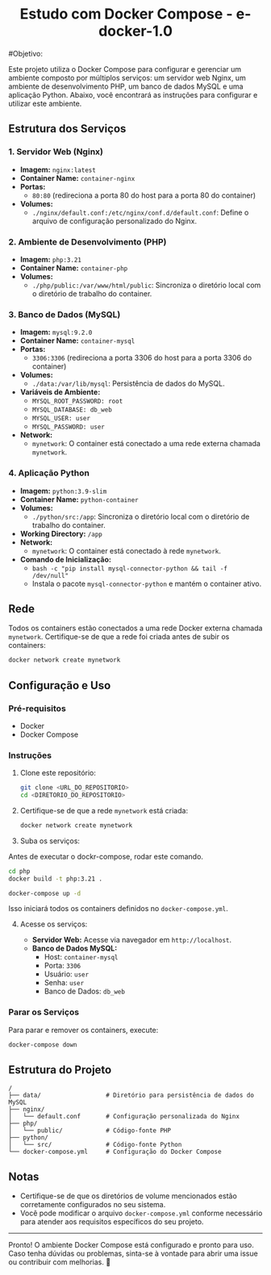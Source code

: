 <h1 align="center">Estudo com Docker Compose  - e-docker-1.0</h1>

#Objetivo:

Este projeto utiliza o Docker Compose para configurar e gerenciar um ambiente composto por múltiplos serviços: um servidor web Nginx, um ambiente de desenvolvimento PHP, um banco de dados MySQL e uma aplicação Python. Abaixo, você encontrará as instruções para configurar e utilizar este ambiente.


## Estrutura dos Serviços

### 1. Servidor Web (Nginx)

- **Imagem:** `nginx:latest`
- **Container Name:** `container-nginx`
- **Portas:**
  - `80:80` (redireciona a porta 80 do host para a porta 80 do container)
- **Volumes:**
  - `./nginx/default.conf:/etc/nginx/conf.d/default.conf`: Define o arquivo de configuração personalizado do Nginx.

### 2. Ambiente de Desenvolvimento (PHP)

- **Imagem:** `php:3.21`
- **Container Name:** `container-php`
- **Volumes:**
  - `./php/public:/var/www/html/public`: Sincroniza o diretório local com o diretório de trabalho do container.

### 3. Banco de Dados (MySQL)

- **Imagem:** `mysql:9.2.0`
- **Container Name:** `container-mysql`
- **Portas:**
  - `3306:3306` (redireciona a porta 3306 do host para a porta 3306 do container)
- **Volumes:**
  - `./data:/var/lib/mysql`: Persistência de dados do MySQL.
- **Variáveis de Ambiente:**
  - `MYSQL_ROOT_PASSWORD: root`
  - `MYSQL_DATABASE: db_web`
  - `MYSQL_USER: user`
  - `MYSQL_PASSWORD: user`
- **Network:**
  - `mynetwork`: O container está conectado a uma rede externa chamada `mynetwork`.

### 4. Aplicação Python

- **Imagem:** `python:3.9-slim`
- **Container Name:** `python-container`
- **Volumes:**
  - `./python/src:/app`: Sincroniza o diretório local com o diretório de trabalho do container.
- **Working Directory:** `/app`
- **Network:**
  - `mynetwork`: O container está conectado à rede `mynetwork`.
- **Comando de Inicialização:**
  - `bash -c "pip install mysql-connector-python && tail -f /dev/null"`
  - Instala o pacote `mysql-connector-python` e mantém o container ativo.

## Rede

Todos os containers estão conectados a uma rede Docker externa chamada `mynetwork`. Certifique-se de que a rede foi criada antes de subir os containers:

```bash
docker network create mynetwork
```

## Configuração e Uso

### Pré-requisitos

- Docker
- Docker Compose

### Instruções

1. Clone este repositório:

   ```bash
   git clone <URL_DO_REPOSITORIO>
   cd <DIRETORIO_DO_REPOSITORIO>
   ```

2. Certifique-se de que a rede `mynetwork` está criada:

   ```bash
   docker network create mynetwork
   ```

3. Suba os serviços:

Antes de executar o dockr-compose, rodar este comando.
   ```bash
   cd php 
   docker build -t php:3.21 .
   ```

   ```bash
   docker-compose up -d
   ```

   Isso iniciará todos os containers definidos no `docker-compose.yml`.

4. Acesse os serviços:

   - **Servidor Web:** Acesse via navegador em `http://localhost`.
   - **Banco de Dados MySQL:**
     - Host: `container-mysql`
     - Porta: `3306`
     - Usuário: `user`
     - Senha: `user`
     - Banco de Dados: `db_web`

### Parar os Serviços

Para parar e remover os containers, execute:

```bash
docker-compose down
```

## Estrutura do Projeto

```plaintext
/
├── data/                  # Diretório para persistência de dados do MySQL
├── nginx/
│   └── default.conf       # Configuração personalizada do Nginx
├── php/
│   └── public/            # Código-fonte PHP
├── python/
│   └── src/               # Código-fonte Python
└── docker-compose.yml     # Configuração do Docker Compose
```

## Notas

- Certifique-se de que os diretórios de volume mencionados estão corretamente configurados no seu sistema.
- Você pode modificar o arquivo `docker-compose.yml` conforme necessário para atender aos requisitos específicos do seu projeto.

---

Pronto! O ambiente Docker Compose está configurado e pronto para uso. Caso tenha dúvidas ou problemas, sinta-se à vontade para abrir uma issue ou contribuir com melhorias. 🚀

